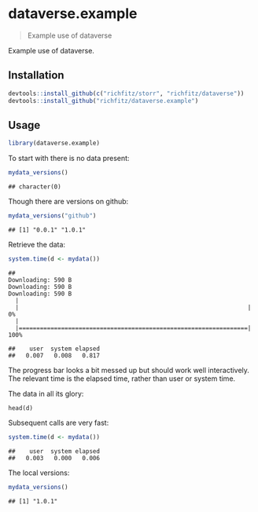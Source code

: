 # dataverse.example

> Example use of dataverse

Example use of dataverse.

## Installation

```r
devtools::install_github(c("richfitz/storr", "richfitz/dataverse"))
devtools::install_github("richfitz/dataverse.example")
```

## Usage


```r
library(dataverse.example)
```



To start with there is no data present:


```r
mydata_versions()
```

```
## character(0)
```

Though there are versions on github:


```r
mydata_versions("github")
```

```
## [1] "0.0.1" "1.0.1"
```

Retrieve the data:


```r
system.time(d <- mydata())
```

```
## Downloading: 590 B     Downloading: 590 B     Downloading: 590 B       |                                                                         |                                                                 |   0%  |                                                                         |=================================================================| 100%
```

```
##    user  system elapsed
##   0.007   0.008   0.817
```

The progress bar looks a bit messed up but should work well interactively.  The relevant time is the elapsed time, rather than user or system time.

The data in all its glory:
```
head(d)
```

Subsequent calls are very fast:


```r
system.time(d <- mydata())
```

```
##    user  system elapsed
##   0.003   0.000   0.006
```

The local versions:


```r
mydata_versions()
```

```
## [1] "1.0.1"
```
